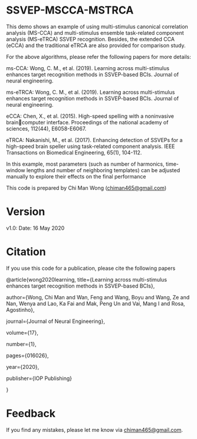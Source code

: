 # SSVEP-MSCCA-MSTRCA

This demo shows an example of using multi-stimulus canonical correlation analysis (MS-CCA) and multi-stimulus ensemble task-related component analysis (MS-eTRCA) SSVEP recognition. Besides, the extended CCA (eCCA) and the traditional eTRCA are also provided for comparison study.

For the above algorithms, please refer the following papers for more details:

ms-CCA: Wong, C. M., et al. (2019). Learning across multi-stimulus enhances target recognition methods in SSVEP-based BCIs. Journal of neural engineering.

ms-eTRCA: Wong, C. M., et al. (2019). Learning across multi-stimulus enhances target recognition methods in SSVEP-based BCIs. Journal of neural engineering.

eCCA: Chen, X., et al. (2015). High-speed spelling with a noninvasive braincomputer interface. Proceedings of the national academy of sciences, 112(44), E6058-E6067.

eTRCA: Nakanishi, M., et al. (2017). Enhancing detection of SSVEPs for a high-speed brain speller using task-related component analysis. IEEE Transactions on Biomedical Engineering, 65(1), 104-112.

In this example, most parameters (such as number of harmonics, time-window lengths and number of neighboring templates) can be adjusted manually to explore their effects on the final performance

This code is prepared by Chi Man Wong (chiman465@gmail.com)

# Version
v1.0: Date: 16 May 2020

# Citation

If you use this code for a publication, please cite the following papers

@article{wong2020learning,
   title={Learning across multi-stimulus enhances target recognition methods in SSVEP-based BCIs},
   
   author={Wong, Chi Man and Wan, Feng and Wang, Boyu and Wang, Ze and Nan, Wenya and Lao, Ka Fai and Mak, Peng Un and Vai, Mang I and Rosa, Agostinho},
   
   journal={Journal of Neural Engineering},
   
   volume={17},
   
   number={1},
   
   pages={016026},
   
   year={2020},
   
   publisher={IOP Publishing}
   
 }

# Feedback

If you find any mistakes, please let me know via chiman465@gmail.com.
